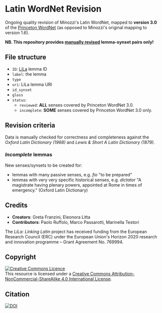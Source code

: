 # Latin WordNet Revision
Ongoing quality revision of Minozzi's Latin WordNet, mapped to **version 3.0** of the [Princeton WordNet](https://wordnet.princeton.edu/download/current-version) (as opposed to Minozzi's original mapping to version 1.6).

**NB. This repository provides <ins>manually revised</ins> lemma-synset pairs only!** 


## File structure

- `ID`: [LiLa](https://lila-erc.eu) lemma ID
- `label`: the lemma
- `type` 
- `uri`: LiLa lemma URI
- `id_synset`
- `gloss`
- `status`: 
  - `reviewed`: **ALL** senses covered by Princeton WordNet 3.0.
  - `incomplete`: **SOME** senses covered by Princeton WordNet 3.0 only.

## Revision criteria
Data is manually checked for correctness and completeness against the _Oxford Latin Dictionary (1968)_ and _Lewis & Short A Latin Dictionary (1879)_.

### _Incomplete_ lemmas

New senses/synsets to be created for:

- lemmas with many passive senses, e.g. _fio_ "to be prepared" 
- lemmas with very very specific historical senses, e.g. _dictator_ "A magistrate having plenary powers, appointed at Rome in times of emergency." (Oxford Latin Dictionary)


## Credits

- **Creators**: Greta Franzini, Eleonora Litta
- **Contributors**: Paolo Ruffolo, Marco Passarotti, Marinella Testori

The _LiLa: Linking Latin_ project has received funding from the European Research Council (ERC) under the European Union's Horizon 2020 research and innovation programme – Grant Agreement No. 769994.

## Copyright
<a rel="license" href="http://creativecommons.org/licenses/by-nc-sa/4.0/"><img alt="Creative Commons Licence" style="border-width:0" src="https://i.creativecommons.org/l/by-nc-sa/4.0/88x31.png" /></a><br />This resource is licensed under a <a rel="license" href="http://creativecommons.org/licenses/by-nc-sa/4.0/">Creative Commons Attribution-NonCommercial-ShareAlike 4.0 International License</a>.

## Citation
[![DOI](https://zenodo.org/badge/294712194.svg)](https://zenodo.org/badge/latestdoi/294712194)
